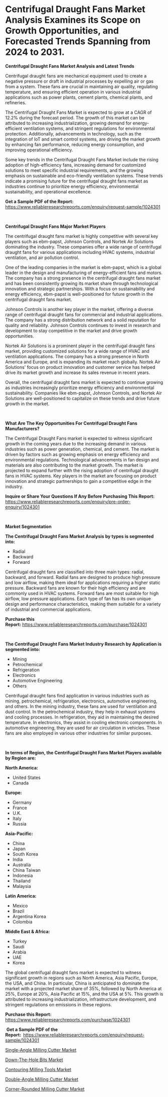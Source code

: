 <p><h1>Centrifugal Draught Fans Market Analysis Examines its Scope on Growth Opportunities, and Forecasted Trends Spanning from 2024 to 2031.</h1></p><p><strong>Centrifugal Draught Fans Market Analysis and Latest Trends</strong></p>
<p><p>Centrifugal draught fans are mechanical equipment used to create a negative pressure or draft in industrial processes by expelling air or gas from a system. These fans are crucial in maintaining air quality, regulating temperature, and ensuring efficient operation in various industrial applications such as power plants, cement plants, chemical plants, and refineries.</p><p>The Centrifugal Draught Fans Market is expected to grow at a CAGR of 12.2% during the forecast period. The growth of this market can be attributed to increasing industrialization, growing demand for energy-efficient ventilation systems, and stringent regulations for environmental protection. Additionally, advancements in technology, such as the integration of IoT and smart control systems, are driving the market growth by enhancing fan performance, reducing energy consumption, and improving operational efficiency.</p><p>Some key trends in the Centrifugal Draught Fans Market include the rising adoption of high-efficiency fans, increasing demand for customized solutions to meet specific industrial requirements, and the growing emphasis on sustainable and eco-friendly ventilation systems. These trends indicate a promising future for the centrifugal draught fans market as industries continue to prioritize energy efficiency, environmental sustainability, and operational excellence.</p></p>
<p><strong>Get a Sample PDF of the Report:&nbsp;</strong> <a href="https://www.reliableresearchreports.com/enquiry/request-sample/1024301">https://www.reliableresearchreports.com/enquiry/request-sample/1024301</a></p>
<p>&nbsp;</p>
<p><strong>Centrifugal Draught Fans Major Market Players</strong></p>
<p><p>The centrifugal draught fans market is highly competitive with several key players such as ebm-papst, Johnson Controls, and Nortek Air Solutions dominating the industry. These companies offer a wide range of centrifugal draught fans for various applications including HVAC systems, industrial ventilation, and air pollution control.</p><p>One of the leading companies in the market is ebm-papst, which is a global leader in the design and manufacturing of energy-efficient fans and motors. The company has a strong presence in the centrifugal draught fans market and has been consistently growing its market share through technological innovation and strategic partnerships. With a focus on sustainability and energy efficiency, ebm-papst is well-positioned for future growth in the centrifugal draught fans market.</p><p>Johnson Controls is another key player in the market, offering a diverse range of centrifugal draught fans for commercial and industrial applications. The company has a strong distribution network and a solid reputation for quality and reliability. Johnson Controls continues to invest in research and development to stay competitive in the market and drive growth opportunities.</p><p>Nortek Air Solutions is a prominent player in the centrifugal draught fans market, providing customized solutions for a wide range of HVAC and ventilation applications. The company has a strong presence in North America and Europe, and is expanding its market reach globally. Nortek Air Solutions' focus on product innovation and customer service has helped drive its market growth and increase its sales revenue in recent years.</p><p>Overall, the centrifugal draught fans market is expected to continue growing as industries increasingly prioritize energy efficiency and environmental sustainability. Companies like ebm-papst, Johnson Controls, and Nortek Air Solutions are well-positioned to capitalize on these trends and drive future growth in the market.</p></p>
<p>&nbsp;</p>
<p><strong>What Are The Key Opportunities For Centrifugal Draught Fans Manufacturers?</strong></p>
<p><p>The Centrifugal Draught Fans market is expected to witness significant growth in the coming years due to the increasing demand in various industries such as power generation, chemical, and cement. The market is driven by factors such as growing emphasis on energy efficiency and environmental regulations. Technological advancements in fan design and materials are also contributing to the market growth. The market is projected to expand further with the rising adoption of centrifugal draught fans in HVAC systems. Key players in the market are focusing on product innovation and strategic partnerships to gain a competitive edge in the industry.</p></p>
<p><strong>Inquire or Share Your Questions If Any Before Purchasing This Report:</strong> <a href="https://www.reliableresearchreports.com/enquiry/pre-order-enquiry/1024301">https://www.reliableresearchreports.com/enquiry/pre-order-enquiry/1024301</a></p>
<p>&nbsp;</p>
<p><strong>Market Segmentation</strong></p>
<p><strong>The Centrifugal Draught Fans Market Analysis by types is segmented into:</strong></p>
<p><ul><li>Radial</li><li>Backward</li><li>Forward</li></ul></p>
<p><p>Centrifugal draught fans are classified into three main types: radial, backward, and forward. Radial fans are designed to produce high pressure and low airflow, making them ideal for applications requiring a higher static pressure. Backward fans are known for their high efficiency and are commonly used in HVAC systems. Forward fans are most suitable for high airflow, low pressure applications. Each type of fan has its own unique design and performance characteristics, making them suitable for a variety of industrial and commercial applications.</p></p>
<p><strong>Purchase this Report:&nbsp;</strong><a href="https://www.reliableresearchreports.com/purchase/1024301">https://www.reliableresearchreports.com/purchase/1024301</a></p>
<p>&nbsp;</p>
<p><strong>The Centrifugal Draught Fans Market Industry Research by Application is segmented into:</strong></p>
<p><ul><li>Mining</li><li>Petrochemical</li><li>Refrigeration</li><li>Electronics</li><li>Automotive Engineering</li><li>Others</li></ul></p>
<p><p>Centrifugal draught fans find application in various industries such as mining, petrochemical, refrigeration, electronics, automotive engineering, and others. In the mining industry, these fans are used for ventilation and dust control. In the petrochemical industry, they help in exhaust systems and cooling processes. In refrigeration, they aid in maintaining the desired temperature. In electronics, they assist in cooling electronic components. In automotive engineering, they are used for air circulation in vehicles. These fans are also employed in various other industries for similar purposes.</p></p>
<p>&nbsp;</p>
<p><strong>In terms of Region, the Centrifugal Draught Fans Market Players available by Region are:</strong></p>
<p>
    <p> <strong> North America: </strong>
        <ul>
            <li>United States</li>
            <li>Canada</li>
        </ul>
        </p> 
    <p> <strong> Europe: </strong>
        <ul>
            <li>Germany</li>
            <li>France</li>
            <li>U.K.</li>
            <li>Italy</li>
            <li>Russia</li>
        </ul>
        </p> 
    <p> <strong> Asia-Pacific: </strong>
        <ul>
            <li>China</li>
            <li>Japan</li>
            <li>South Korea</li>
            <li>India</li>
            <li>Australia</li>
            <li>China Taiwan</li>
            <li>Indonesia</li>
            <li>Thailand</li>
            <li>Malaysia</li>
        </ul>
        </p> 
    <p> <strong> Latin America: </strong>
        <ul>
            <li>Mexico</li>
            <li>Brazil</li>
            <li>Argentina Korea</li>
            <li>Colombia</li>
        </ul>
        </p> 
    <p> <strong> Middle East & Africa: </strong>
        <ul>
            <li>Turkey</li>
            <li>Saudi</li>
            <li>Arabia</li>
            <li>UAE</li>
            <li>Korea</li>
        </ul>
    </p>
    </p>
<p><p>The global centrifugal draught fans market is expected to witness significant growth in regions such as North America, Asia Pacific, Europe, the USA, and China. In particular, China is anticipated to dominate the market with a projected market share of 35%, followed by North America at 25%, Europe at 20%, Asia Pacific at 15%, and the USA at 5%. This growth is attributed to increasing industrialization, infrastructure development, and stringent regulations on emissions in these regions.</p></p>
<p><strong>Purchase this Report: </strong><a href="https://www.reliableresearchreports.com/purchase/1024301">https://www.reliableresearchreports.com/purchase/1024301</a></p>
<p>&nbsp;<strong>Get a Sample PDF of the Report:&nbsp;&nbsp;</strong><a href="https://www.reliableresearchreports.com/enquiry/request-sample/1024301">https://www.reliableresearchreports.com/enquiry/request-sample/1024301</a></p>
<p><strong></strong></p>
<p><p><a href="https://medium.com/p/3ae23f981593/edit">Single-Angle Milling Cutter Market</a></p><p><a href="https://medium.com/p/191371a5837d/edit">Down-The-Hole Bits Market</a></p><p><a href="https://medium.com/p/a4db942ad103/edit">Contouring Milling Tools Market</a></p><p><a href="https://medium.com/p/d68b03a67fc9/edit">Double-Angle Milling Cutter Market</a></p><p><a href="https://medium.com/p/b0a77ca633ad/edit">Corner-Rounded Milling Cutter Market</a></p></p>
